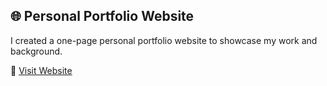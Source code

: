 ## 🌐 Personal Portfolio Website

I created a one-page personal portfolio website to showcase my work and background.

🔗 [Visit Website](https://jibrankhan.netlify.app/)
